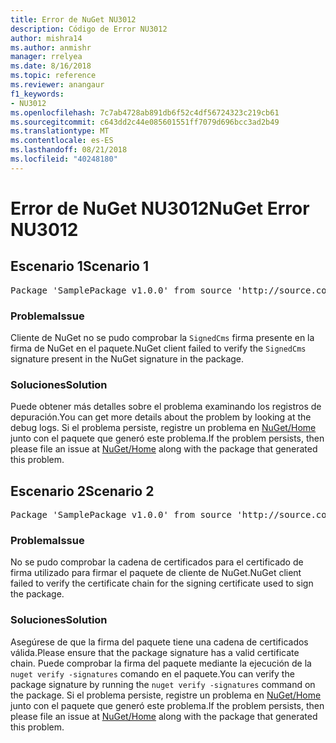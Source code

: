 ```yaml
---
title: Error de NuGet NU3012
description: Código de Error NU3012
author: mishra14
ms.author: anmishr
manager: rrelyea
ms.date: 8/16/2018
ms.topic: reference
ms.reviewer: anangaur
f1_keywords:
- NU3012
ms.openlocfilehash: 7c7ab4728ab891db6f52c4df56724323c219cb61
ms.sourcegitcommit: c643dd2c44e085601551ff7079d696bcc3ad2b49
ms.translationtype: MT
ms.contentlocale: es-ES
ms.lasthandoff: 08/21/2018
ms.locfileid: "40248180"
---
```

# <a name="nuget-error-nu3012"></a><span data-ttu-id="e7dc9-103">Error de NuGet NU3012</span><span class="sxs-lookup"><span data-stu-id="e7dc9-103">NuGet Error NU3012</span></span>

## <a name="scenario-1"></a><span data-ttu-id="e7dc9-104">Escenario 1</span><span class="sxs-lookup"><span data-stu-id="e7dc9-104">Scenario 1</span></span>

<pre>Package 'SamplePackage v1.0.0' from source 'http://source.com/index.json': The primary signature validation failed.</pre>

### <a name="issue"></a><span data-ttu-id="e7dc9-105">Problema</span><span class="sxs-lookup"><span data-stu-id="e7dc9-105">Issue</span></span>

<span data-ttu-id="e7dc9-106">Cliente de NuGet no se pudo comprobar la `SignedCms` firma presente en la firma de NuGet en el paquete.</span><span class="sxs-lookup"><span data-stu-id="e7dc9-106">NuGet client failed to verify the `SignedCms` signature present in the NuGet signature in the package.</span></span>


### <a name="solution"></a><span data-ttu-id="e7dc9-107">Soluciones</span><span class="sxs-lookup"><span data-stu-id="e7dc9-107">Solution</span></span>

<span data-ttu-id="e7dc9-108">Puede obtener más detalles sobre el problema examinando los registros de depuración.</span><span class="sxs-lookup"><span data-stu-id="e7dc9-108">You can get more details about the problem by looking at the debug logs.</span></span> <span data-ttu-id="e7dc9-109">Si el problema persiste, registre un problema en [NuGet/Home](https://github.com/NuGet/Home/issues) junto con el paquete que generó este problema.</span><span class="sxs-lookup"><span data-stu-id="e7dc9-109">If the problem persists, then please file an issue at [NuGet/Home](https://github.com/NuGet/Home/issues) along with the package that generated this problem.</span></span>



## <a name="scenario-2"></a><span data-ttu-id="e7dc9-110">Escenario 2</span><span class="sxs-lookup"><span data-stu-id="e7dc9-110">Scenario 2</span></span>

<pre>Package 'SamplePackage v1.0.0' from source 'http://source.com/index.json': The primary signature found a chain building issue:  A certificate chain processed, but terminated in a root certificate which is not trusted by the trust provider.</pre>

### <a name="issue"></a><span data-ttu-id="e7dc9-111">Problema</span><span class="sxs-lookup"><span data-stu-id="e7dc9-111">Issue</span></span>

<span data-ttu-id="e7dc9-112">No se pudo comprobar la cadena de certificados para el certificado de firma utilizado para firmar el paquete de cliente de NuGet.</span><span class="sxs-lookup"><span data-stu-id="e7dc9-112">NuGet client failed to verify the certificate chain for the signing certificate used to sign the package.</span></span>


### <a name="solution"></a><span data-ttu-id="e7dc9-113">Soluciones</span><span class="sxs-lookup"><span data-stu-id="e7dc9-113">Solution</span></span>

<span data-ttu-id="e7dc9-114">Asegúrese de que la firma del paquete tiene una cadena de certificados válida.</span><span class="sxs-lookup"><span data-stu-id="e7dc9-114">Please ensure that the package signature has a valid certificate chain.</span></span> <span data-ttu-id="e7dc9-115">Puede comprobar la firma del paquete mediante la ejecución de la `nuget verify -signatures` comando en el paquete.</span><span class="sxs-lookup"><span data-stu-id="e7dc9-115">You can verify the package signature by running the `nuget verify -signatures` command on the package.</span></span> <span data-ttu-id="e7dc9-116">Si el problema persiste, registre un problema en [NuGet/Home](https://github.com/NuGet/Home/issues) junto con el paquete que generó este problema.</span><span class="sxs-lookup"><span data-stu-id="e7dc9-116">If the problem persists, then please file an issue at [NuGet/Home](https://github.com/NuGet/Home/issues) along with the package that generated this problem.</span></span>


